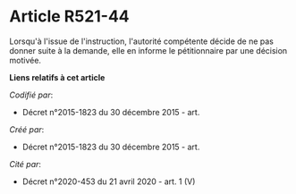 # Article R521-44

Lorsqu'à l'issue de l'instruction, l'autorité compétente décide de ne pas donner suite à la demande, elle en informe le
pétitionnaire par une décision motivée.

**Liens relatifs à cet article**

_Codifié par_:

  - Décret n°2015-1823 du 30 décembre 2015 - art.

_Créé par_:

  - Décret n°2015-1823 du 30 décembre 2015 - art.

_Cité par_:

  - Décret n°2020-453 du 21 avril 2020 - art. 1 (V)
